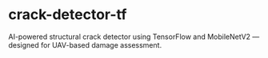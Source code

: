 # crack-detector-tf
AI-powered structural crack detector using TensorFlow and MobileNetV2 — designed for UAV-based damage assessment.
